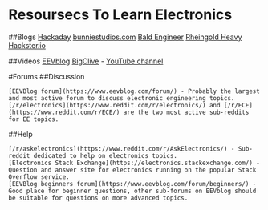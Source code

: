 # Resoursecs To Learn Electronics

##Blogs
[Hackaday](https://hackaday.com/)
[bunniestudios.com](https://www.bunniestudios.com/)
[Bald Engineer](https://www.baldengineer.com/)
[Rheingold Heavy](https://rheingoldheavy.com/)
[Hackster.io](https://www.hackster.io/news)

##Videos
[EEVblog](https://www.youtube.com/user/EEVblog)
[BigClive](http://bigclive.com/) - [YouTube channel](https://www.youtube.com/user/bigclivedotcom)

#Forums
##Discussion

    [EEVBlog forum](https://www.eevblog.com/forum/) - Probably the largest and most active forum to discuss electronic engineering topics.
    [/r/electronics](https://www.reddit.com/r/electronics/) and [/r/ECE](https://www.reddit.com/r/ECE/) are the two most active sub-reddits for EE topics.

##Help

    [/r/askelectronics](https://www.reddit.com/r/AskElectronics/) - Sub-reddit dedicated to help on electronics topics.
    [Electronics Stack Exchange](https://electronics.stackexchange.com/) - Question and answer site for electronics running on the popular Stack Overflow service.
    [EEVBlog beginners forum](https://www.eevblog.com/forum/beginners/) - Good place for beginner questions, other sub-forums on EEVblog should be suitable for questions on more advanced topics.

